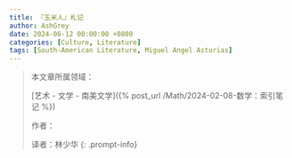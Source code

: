 ```yaml
---
title: 『玉米人』札记
author: AshGrey
date: 2024-06-12 00:00:00 +0800
categories: [Culture, Literature]
tags: [South-American Literature, Miguel Angel Asturias]
---
```


> 本文章所属领域：
>
> [艺术 - 文学 - 南美文学]({% post_url /Math/2024-02-08-数学：索引笔记 %})
>
> 作者：
>
> 译者：林少华
{: .prompt-info}


